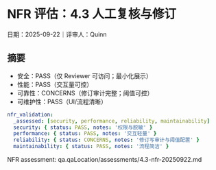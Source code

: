 # NFR 评估：4.3 人工复核与修订

日期：2025-09-22｜评审人：Quinn

## 摘要

- 安全：PASS（仅 Reviewer 可访问；最小化展示）
- 性能：PASS（交互量可控）
- 可靠性：CONCERNS（修订审计完整；阈值可控）
- 可维护性：PASS（UI/流程清晰）

```yaml
nfr_validation:
  _assessed: [security, performance, reliability, maintainability]
  security: { status: PASS, notes: '权限与脱敏' }
  performance: { status: PASS, notes: '交互轻量' }
  reliability: { status: CONCERNS, notes: '修订写审计与阈值配置' }
  maintainability: { status: PASS, notes: '流程简洁' }
```

NFR assessment: qa.qaLocation/assessments/4.3-nfr-20250922.md

